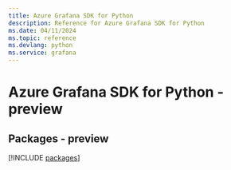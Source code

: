```yaml
---
title: Azure Grafana SDK for Python
description: Reference for Azure Grafana SDK for Python
ms.date: 04/11/2024
ms.topic: reference
ms.devlang: python
ms.service: grafana
---
```

# Azure Grafana SDK for Python - preview
## Packages - preview
[!INCLUDE [packages](grafana-index.md)]